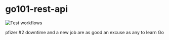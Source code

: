# go101-rest-api
![Test workflows](https://github.com/idclark/go101-rest-api/actions/workflows/test/badge.svg)

pfizer #2 downtime and a new job are as good an excuse as any to learn Go
